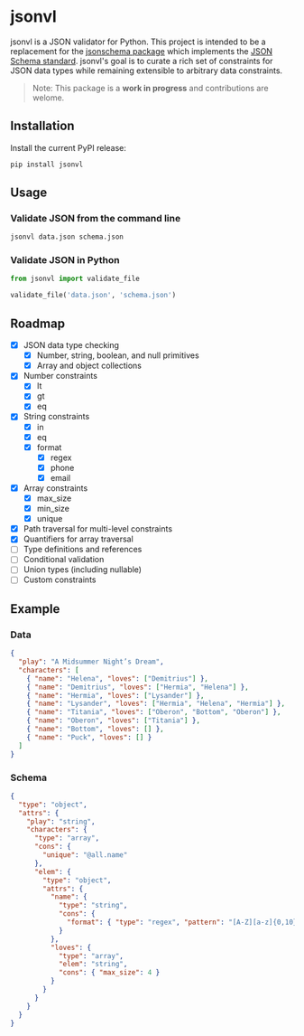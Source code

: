 # jsonvl

jsonvl is a JSON validator for Python. This project is intended to be a replacement for the [jsonschema package](https://pypi.org/project/jsonschema/) which implements the [JSON Schema standard](https://json-schema.org/). jsonvl's goal is to curate a rich set of constraints for JSON data types while remaining extensible to arbitrary data constraints.

> Note: This package is a **work in progress** and contributions are welome.

## Installation

Install the current PyPI release:

```bash
pip install jsonvl
```

## Usage

### Validate JSON from the command line

```bash
jsonvl data.json schema.json
```

### Validate JSON in Python

```python
from jsonvl import validate_file

validate_file('data.json', 'schema.json')
```

## Roadmap

- [x] JSON data type checking
  - [x] Number, string, boolean, and null primitives
  - [x] Array and object collections
- [x] Number constraints
  - [x] lt
  - [x] gt
  - [x] eq
- [x] String constraints
  - [x] in
  - [x] eq
  - [x] format
    - [x] regex
    - [x] phone
    - [x] email
- [x] Array constraints
  - [x] max_size
  - [x] min_size
  - [x] unique
- [x] Path traversal for multi-level constraints
- [x] Quantifiers for array traversal
- [ ] Type definitions and references
- [ ] Conditional validation
- [ ] Union types (including nullable)
- [ ] Custom constraints

## Example

### Data

```json
{
  "play": "A Midsummer Night’s Dream",
  "characters": [
    { "name": "Helena", "loves": ["Demitrius"] },
    { "name": "Demitrius", "loves": ["Hermia", "Helena"] },
    { "name": "Hermia", "loves": ["Lysander"] },
    { "name": "Lysander", "loves": ["Hermia", "Helena", "Hermia"] },
    { "name": "Titania", "loves": ["Oberon", "Bottom", "Oberon"] },
    { "name": "Oberon", "loves": ["Titania"] },
    { "name": "Bottom", "loves": [] },
    { "name": "Puck", "loves": [] }
  ]
}
```

### Schema

```json
{
  "type": "object",
  "attrs": {
    "play": "string",
    "characters": {
      "type": "array",
      "cons": {
        "unique": "@all.name"
      },
      "elem": {
        "type": "object",
        "attrs": {
          "name": {
            "type": "string",
            "cons": {
              "format": { "type": "regex", "pattern": "[A-Z][a-z]{0,10}" }
            }
          },
          "loves": {
            "type": "array",
            "elem": "string",
            "cons": { "max_size": 4 }
          }
        }
      }
    }
  }
}
```
